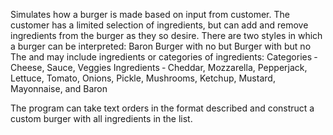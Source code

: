 Simulates how a burger is made based on input from customer. The customer has a limited selection of ingredients, but can add and remove ingredients from the burger as they so desire. There are two styles in which a burger can be interpreted:
<Patty Count> <Patty Type> Baron Burger with no <omissions> but <exceptions> 
<Patty Count> <Patty Type> Burger with <additions> but no <exceptions>
The <omissions> and <additions> may include ingredients or categories of ingredients:
Categories ‐ Cheese, Sauce, Veggies 
Ingredients ‐ Cheddar, Mozzarella, Pepperjack, Lettuce, Tomato, Onions, Pickle, Mushrooms, Ketchup, Mustard, Mayonnaise, and Baron

The program can take text orders in the format described and construct a custom burger with all ingredients in the list. 
